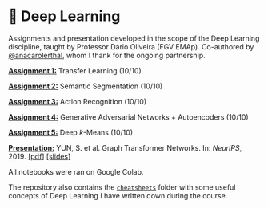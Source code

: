 # 🧠 Deep Learning
Assignments and presentation developed in the scope of the Deep Learning discipline, taught by Professor Dário Oliveira (FGV EMAp). Co-authored by [@anacarolerthal](https://github.com/anacarolerthal), whom I thank for the ongoing partnership.

[**Assignment 1:**](assignment01) Transfer Learning (10/10)

[**Assignment 2:**](assignment02) Semantic Segmentation (10/10)

[**Assignment 3:**](assignment03) Action Recognition (10/10)

[**Assignment 4:**](assignment04) Generative Adversarial Networks + Autoencoders (10/10)

[**Assignment 5:**](assignment05) Deep $k$-Means (10/10)

[**Presentation:**](presentation) YUN, S. et al. Graph Transformer Networks. In: *NeurIPS*, 2019. [[pdf]](https://arxiv.org/pdf/1911.06455.pdf) [[slides]](presentation/slides.pdf)

All notebooks were ran on Google Colab.

The repository also contains the [`cheatsheets`](cheatsheets) folder with some useful concepts of Deep Learning I have written down during the course.
